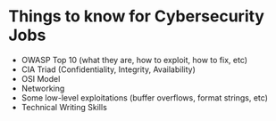 # Things to know for Cybersecurity Jobs

- OWASP Top 10 (what they are, how to exploit, how to fix, etc)
- CIA Triad (Confidentiality, Integrity, Availability)
- OSI Model
- Networking
- Some low-level exploitations (buffer overflows, format strings, etc)
- Technical Writing Skills
